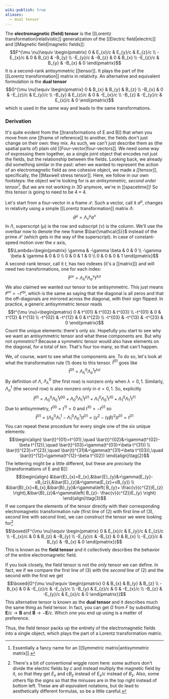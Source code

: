 ```yaml
---
wiki-publish: true
aliases:
  - dual tensor
---
```

The **electromagnetic (field) tensor** is the [[Lorentz transformation|relativistic]] generalization of the [[Electric field|electric]] and [[Magnetic field|magnetic fields]]:
$$F^{\mu \nu}\equiv \begin{pmatrix}
0 & E_{x}/c & E_{y}/c & E_{z}/c \\
-E_{x}/c & 0 & B_{z} & -B_{y} \\
-E_{y}/c & -B_{z} & 0 & B_{x} \\
-E_{z}/c & B_{y} & -B_{x} & 0
\end{pmatrix}$$
It is a second-rank antisymmetric [[tensor]]. It plays the part of the [[Lorentz transformation]] matrix in relativity. An alternative and equivalent formulation is the **dual tensor**
$$G^{\mu \nu}\equiv \begin{pmatrix}
0 & B_{x} & B_{y} & B_{z} \\
-B_{x} & 0 & -E_{z}/c & E_{y}/c \\
-B_{y} & E_{z}/c & 0 & -E_{x}/c \\
-B_{z} & -E_{y}/c & E_{x}/c & 0
\end{pmatrix}$$
which is used in the same way and leads to the same transformations.
### Derivation
It's quite evident from the [[transformations of E and B]] that when you move from one [[frame of reference]] to another, the fields don't just change on their own: they mix. As such, we can't just describe them as (the spatial parts of) plain old [[Four-vector|four-vectors]]. We need some way of expressing them together, as a single joint object that encodes not just the fields, but the relationship between the fields. Looking back, we already did something similar in the past: when we wanted to represent the action of an electromagnetic field as one cohesive object, we made a *[[tensor]]*, specifically, the [[Maxwell stress tensor]]. Here, we follow in our own footsteps: the object we're looking for is an *antisymmetric, second order tensor*[^1]. But we are not working in 3D anymore, we're in [[spacetime]]! So this tensor is going to need to be $4\times4$.

Let's start from a four-vector in a frame $\mathcal{S}$. Such a vector, call it $a^{\mu}$, changes in relativity using a simple [[Lorentz transformation]] matrix $\Lambda$:
$$\bar{a}^{\mu}=\Lambda_{\nu}^{\mu}a^{\nu}$$
In $\Lambda$, superscript ($\mu$) is the row and subscript ($\nu$) is the column. We'll use the overbar now to denote the new frame $\bar{\mathcal{S}}$ instead of the prime $\mathcal{S}'$ (which gets in the way of the superscript). In case of constant-speed motion over the $x$ axis,
$$\Lambda=\begin{pmatrix}
\gamma & -\gamma \beta & 0 & 0 \\
-\gamma \beta & \gamma & 0 & 0 \\
 0 & 0 & 1 & 0 \\
 0 & 0 & 0 & 1
\end{pmatrix}$$
A second-rank tensor, call it $t$, has two indexes (it's a [[matrix]]) and will need two transformations, one for each index:
$$\bar{t}^{\mu \nu}=\Lambda_{\lambda}^{\mu}\Lambda_{\sigma}^{\nu}t^{\lambda \sigma}\tag{1}$$
We also claimed we wanted our tensor to be antisymmetric. This just means $t^{\mu \nu}=-t^{\nu \mu}$, which is the same as saying that the diagonal is all zeros and that the off-diagonals are mirrored across the diagonal, with their sign flipped. In practice, a generic antisymmetric tensor reads
$$t^{\mu \nu}=\begin{pmatrix}
0 & t^{01} & t^{02} & t^{03} \\
-t^{01} & 0 & t^{12} & t^{13} \\
-t^{02} & -t^{12} & 0 & t^{23} \\
-t^{03} & -t^{13} & -t^{23} & 0
\end{pmatrix}$$
Count the unique elements: there's only *six*. Hopefully you start to see why we want an antisymmetric tensor and what these components are. But why not *symmetric*? Because a symmetric tensor would also have elements on the diagonal, for a total of *ten*. That's four too many, so that can't happen.

We, of course, want to see what the components are. To do so, let's look at what the transformation rule $(1)$ does to this tensor. $\bar{t}^{01}$ goes like
$$\bar{t}^{01}=\Lambda_{\lambda}^{0}\Lambda_{\sigma}^{1}t^{\lambda \sigma}$$
By definition of $\Lambda$, $\Lambda_{\lambda}^{0}$ (the first row) is nonzero only when $\lambda=0,1$. Similarly, $\Lambda_{\sigma}^{1}$ (the second row) is also nonzero only in $\sigma=0,1$. So, explicitly
$$\bar{t}^{01}=\Lambda_{0}^{0}\Lambda_{0}^{1}t^{00}+\Lambda_{0}^{0}\Lambda_{1}^{1}t^{01}+\Lambda_{1}^{0}\Lambda_{0}^{1}t^{10}+\Lambda_{1}^{0}\Lambda_{1}^{1}t^{11}$$
Due to antisymmetry, $t^{00}=t^{11}=0$ and $t^{10}=-t^{01}$ so
$$\bar{t}^{01}=(\Lambda_{0}^{0}\Lambda_{1}^{1}-\Lambda_{1}^{0}\Lambda_{0}^{1})t^{01}=(\gamma ^{2}-(\gamma \beta)^{2})t^{01}=t^{01}$$
You can repeat these procedure for every single one of the six unique elements:
$$\begin{align}
\bar{t}^{01}=t^{01},\quad \bar{t}^{02}&=\gamma(t^{02}-\beta t^{12}),\quad \bar{t}^{03}=\gamma(t^{03}+\beta t^{31}) \\
\bar{t}^{23}=t^{23},\quad \bar{t}^{31}&=\gamma(t^{31}+\beta t^{03}),\quad \bar{t}^{12}=\gamma(t^{12}-\beta t^{02})
\end{align}\tag{2}$$
The lettering might be a little different, but these are *precisely* the [[transformations of E and B]]:
$$\begin{align}
&\bar{E}_{x}=E_{x},&\bar{E}_{y}&=\gamma(E_{y}-vB_{z}),&\bar{E}_{z}&=\gamma(E_{z}+vB_{y}) \\
&\bar{B}_{x}=B_{x},&\bar{B}_{y}&=\gamma\left( B_{y}+ \frac{v}{c^{2}}E_{z} \right),&\bar{B}_{z}&=\gamma\left( B_{z}- \frac{v}{c^{2}}E_{y} \right)
\end{align}\tag{3}$$
If we compare the elements of the tensor directly with their corresponding electromagnetic transformation rule (first line of $(2)$ with first line of $(3)$, second line with second line), we can construct the tensor we were looking for[^2]
$$\boxed{F^{\mu \nu}\equiv \begin{pmatrix}
0 & E_{x}/c & E_{y}/c & E_{z}/c \\
-E_{x}/c & 0 & B_{z} & -B_{y} \\
-E_{y}/c & -B_{z} & 0 & B_{x} \\
-E_{z}/c & B_{y} & -B_{x} & 0
\end{pmatrix}}$$
This is known as the **field tensor** and it collectively describes the behavior of the entire electromagnetic field.

If you look closely, the field tensor is not the *only* tensor we can define. In fact, we if we compare the first line of $(3)$ with the *second* line of $(2)$ and the second with the first we get
$$\boxed{G^{\mu \nu}\equiv \begin{pmatrix}
0 & B_{x} & B_{y} & B_{z} \\
-B_{x} & 0 & -E_{z}/c & -E_{y}/c \\
-B_{y} & E_{z}/c & 0 & -E_{x}/c \\
-B_{z} & -E_{y}/c & E_{x}/c & 0
\end{pmatrix}}$$
This alternative tensor is known as the **dual tensor** and it describes much the same thing as field tensor. In fact, you can get $G$ from $F$ by substituting $\mathbf{E}/c\to \mathbf{B}$ and $\mathbf{B}\to-\mathbf{E}/c$. Which one you end up using is a matter of preference.

Thus, the field tensor packs up the entirety of the electromagnetic fields into a single object, which plays the part of a Lorentz transformation matrix.

[^1]: Essentially a fancy name for an [[Symmetric matrix|antisymmetric matrix]].

[^2]: There's a bit of conventional wiggle room here: some authors don't divide the electric fields by $c$ and instead multiply the magnetic field by it, so that they get $E_{x}$ and $cB_{z}$ instead of $E_{x}/c$ instead of $B_{z}$. Also, some others flip the signs so that the minuses are in the top right instead of bottom left. These are all equivalent notations, but do lead to aesthetically different formulas, so be a little careful.

